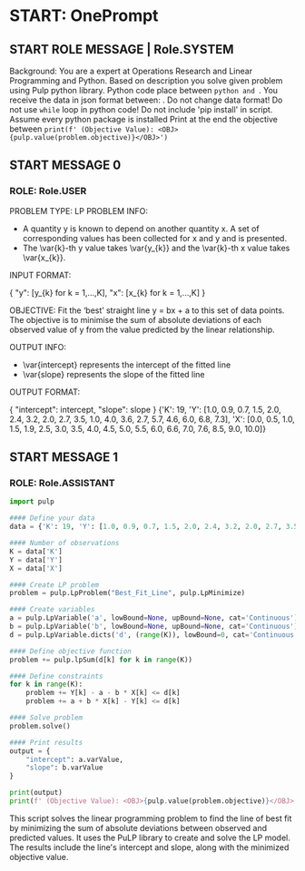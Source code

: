 # START: OnePrompt 
## START ROLE MESSAGE | Role.SYSTEM 
Background: You are a expert at Operations Research and Linear Programming and Python. Based on description you solve given problem using Pulp python library. Python code place between ```python and ```. You receive the data in json format between: <DATA></DATA>. Do not change data format! Do not use `while` loop in python code! Do not include 'pip install' in script. Assume every python package is installed Print at the end the objective between <OBJ></OBJ> `print(f' (Objective Value): <OBJ>{pulp.value(problem.objective)}</OBJ>')`  
## START MESSAGE 0 
### ROLE: Role.USER
<DESCRIPTION>
PROBLEM TYPE: LP
PROBLEM INFO:

- A quantity y is known to depend on another quantity x. A set of corresponding values has been collected for x and y and is presented.
- The \var{k}-th y value takes \var{y_{k}} and the \var{k}-th x value takes \var{x_{k}}.

INPUT FORMAT:

{
    "y": [y_{k} for k = 1,...,K],
    "x": [x_{k} for k = 1,...,K]
}


OBJECTIVE: Fit the ‘best’ straight line y = bx + a to this set of data points. The objective is to minimise the sum of absolute deviations of each observed value of y from the value predicted by the linear relationship.

OUTPUT INFO:

- \var{intercept} represents the intercept of the fitted line
- \var{slope} represents the slope of the fitted line

OUTPUT FORMAT:

{
    "intercept": intercept,
    "slope": slope
}
</DESCRIPTION>
<DATA>
{'K': 19, 'Y': [1.0, 0.9, 0.7, 1.5, 2.0, 2.4, 3.2, 2.0, 2.7, 3.5, 1.0, 4.0, 3.6, 2.7, 5.7, 4.6, 6.0, 6.8, 7.3], 'X': [0.0, 0.5, 1.0, 1.5, 1.9, 2.5, 3.0, 3.5, 4.0, 4.5, 5.0, 5.5, 6.0, 6.6, 7.0, 7.6, 8.5, 9.0, 10.0]}</DATA>


## START MESSAGE 1 
### ROLE: Role.ASSISTANT
```python
import pulp

#### Define your data
data = {'K': 19, 'Y': [1.0, 0.9, 0.7, 1.5, 2.0, 2.4, 3.2, 2.0, 2.7, 3.5, 1.0, 4.0, 3.6, 2.7, 5.7, 4.6, 6.0, 6.8, 7.3], 'X': [0.0, 0.5, 1.0, 1.5, 1.9, 2.5, 3.0, 3.5, 4.0, 4.5, 5.0, 5.5, 6.0, 6.6, 7.0, 7.6, 8.5, 9.0, 10.0]}

#### Number of observations
K = data['K']
Y = data['Y']
X = data['X']

#### Create LP problem
problem = pulp.LpProblem("Best_Fit_Line", pulp.LpMinimize)

#### Create variables
a = pulp.LpVariable('a', lowBound=None, upBound=None, cat='Continuous')
b = pulp.LpVariable('b', lowBound=None, upBound=None, cat='Continuous')
d = pulp.LpVariable.dicts('d', (range(K)), lowBound=0, cat='Continuous')

#### Define objective function
problem += pulp.lpSum(d[k] for k in range(K))

#### Define constraints
for k in range(K):
    problem += Y[k] - a - b * X[k] <= d[k]
    problem += a + b * X[k] - Y[k] <= d[k]

#### Solve problem
problem.solve()

#### Print results
output = {
    "intercept": a.varValue,
    "slope": b.varValue
}

print(output)
print(f' (Objective Value): <OBJ>{pulp.value(problem.objective)}</OBJ>')
```

This script solves the linear programming problem to find the line of best fit by minimizing the sum of absolute deviations between observed and predicted values. It uses the PuLP library to create and solve the LP model. The results include the line's intercept and slope, along with the minimized objective value.

